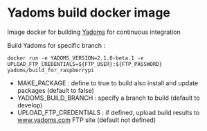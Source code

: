 
# Yadoms build docker image

Image docker for building [Yadoms](http://www.yadoms.com/) for continuous integration

Build Yadoms for specific branch :
```console
docker run -e YADOMS_VERSION=2.1.0-beta.1 -e UPLOAD_FTP_CREDENTIALS=${FTP_USER}:${FTP_PASSWORD} yadoms/build_for_raspberrypi
```

* MAKE_PACKAGE : define to true to build also install and update packages (default to false)
* YADOMS_BUILD_BRANCH : specify a branch to build (default to develop)
* UPLOAD_FTP_CREDENTIALS : if defined, upload build results to www.yadoms.com FTP site (default not defined)
